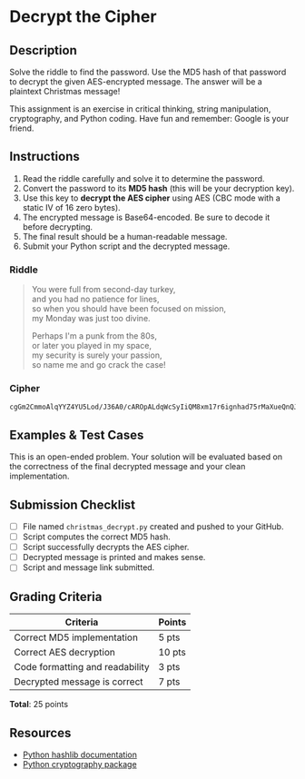 # Decrypt the Cipher

## Description
Solve the riddle to find the password. Use the MD5 hash of that password to decrypt the given AES-encrypted message. The answer will be a plaintext Christmas message!

This assignment is an exercise in critical thinking, string manipulation, cryptography, and Python coding. Have fun and remember: Google is your friend.

## Instructions

1. Read the riddle carefully and solve it to determine the password.
2. Convert the password to its **MD5 hash** (this will be your decryption key).
3. Use this key to **decrypt the AES cipher** using AES (CBC mode with a static IV of 16 zero bytes).
4. The encrypted message is Base64-encoded. Be sure to decode it before decrypting.
5. The final result should be a human-readable message.
6. Submit your Python script and the decrypted message.

### Riddle

> You were full from second-day turkey,  
> and you had no patience for lines,  
> so when you should have been focused on mission,  
> my Monday was just too divine.  
>   
> Perhaps I'm a punk from the 80s,  
> or later you played in my space,  
> my security is surely your passion,  
> so name me and go crack the case!

### Cipher
```
cgGm2CmmoAlqYYZ4YU5Lod/J36A0/cAROpALdqWcSyIiQM8xm17r6ignhad75rMaXueQnQJqIc9yulhgFAXKdH4hp3Bv6m0eHc22AprW7hg=
```

## Examples & Test Cases

This is an open-ended problem. Your solution will be evaluated based on the correctness of the final decrypted message and your clean implementation.

## Submission Checklist
- [ ] File named `christmas_decrypt.py` created and pushed to your GitHub.
- [ ] Script computes the correct MD5 hash.
- [ ] Script successfully decrypts the AES cipher.
- [ ] Decrypted message is printed and makes sense.
- [ ] Script and message link submitted.

## Grading Criteria

| Criteria                         | Points |
|----------------------------------|--------|
| Correct MD5 implementation       | 5 pts  |
| Correct AES decryption           | 10 pts |
| Code formatting and readability  | 3 pts  |
| Decrypted message is correct     | 7 pts  |

**Total**: 25 points

## Resources
- [Python hashlib documentation](https://docs.python.org/3/library/hashlib.html)
- [Python cryptography package](https://cryptography.io/en/latest/)
